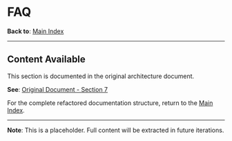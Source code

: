# FAQ

**Back to**: [Main Index](../README.md)

---

## Content Available

This section is documented in the original architecture document.

**See**: [Original Document - Section 7](../../llm-integration-architecture.md)

For the complete refactored documentation structure, return to the [Main Index](../README.md).

---

**Note**: This is a placeholder. Full content will be extracted in future iterations.
